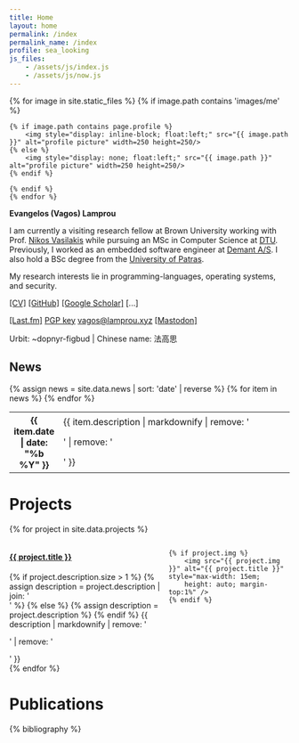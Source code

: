 ```yaml
---
title: Home
layout: home
permalink: /index
permalink_name: /index
profile: sea_looking
js_files: 
    - /assets/js/index.js
    - /assets/js/now.js
---
```


<div class=container>

<div class="profile" onclick="setRandomPicture()">
    {% for image in site.static_files %}
    {% if image.path contains 'images/me' %}
    
    {% if image.path contains page.profile %}
        <img style="display: inline-block; float:left;" src="{{ image.path }}" alt="profile picture" width=250 height=250/>
    {% else %}
        <img style="display: none; float:left;" src="{{ image.path }}" alt="profile picture" width=250 height=250/>
    {% endif %}
    
    {% endif %}
    {% endfor %}
</div>

<div class="description" markdown=1>

**Evangelos (Vagos) Lamprou**

I am currently a visiting research fellow at Brown University working with Prof. [Nikos Vasilakis](https://nikos.vasilak.is/)
while pursuing an MSc in Computer Science at [DTU](https://www.dtu.dk/english/).
Previously, I worked as an embedded software engineer at [Demant A/S](https://www.demant.com/).
I also hold a BSc degree from the [University of Patras](https://www.upatras.gr/en/).

My research interests lie in programming-languages, operating
systems, and security.

[[CV]](/assets/pdf/cv.pdf)
[[GitHub]](https://github.com/vagos)
[[Google Scholar]](https://scholar.google.com/citations?user=O-fz6ZgAAAAJ&hl=en)
<a id="social-extra-plus">[...]</a>
<div id="social-extra" markdown="1">

[[Last.fm]](https://www.last.fm/user/vagozino)
[PGP key](/assets/txt/evangelos.key)
[vagos@lamprou.xyz](mailto:vagos@lamprou.xyz)
[[Mastodon]](https://mastodon.social/@vagozino)

Urbit: ~dopnyr-figbud |
Chinese name: 法高思
</div>
</div>

<script>
const socialExtra = document.getElementById('social-extra');
const socialExtraPlus = document.getElementById('social-extra-plus');
socialExtraPlus.style.cursor = 'pointer';
socialExtra.style.display = 'none';

socialExtraPlus.onclick = function() {
    if (socialExtra.style.display === 'none') {
        socialExtra.style.display = 'inline';
        socialExtraPlus.style.display = 'none';
     }
}
</script>

</div> <!-- end of container -->

## News

<div class="info">
  {% assign news = site.data.news | sort: 'date' | reverse %}
  <table>
  <tbody>
    {% for item in news %}
      <tr>
        <th style="width: 15%">{{ item.date | date: "%b %Y" }}</th>
        <td style="width: 85%">{{ item.description | markdownify | remove: '<p>' | remove: '</p>' }}</td>
      </tr>
    {% endfor %}
  </tbody>
  </table>
</div> <!-- end of news -->

<h2 id="whatnow" style="display: none;">Right now</h2>

<div id="now" class="info" style="display: none;">
    <div id="current-task" style="word-wrap: break-word; white-space: pre-wrap; display: none;"> </div>
    <div id="current-track" style="display: none;"> </div>
</div> <!-- end of now -->

# Projects

{% for project in site.data.projects %}
<div style="display: flex; align-items: flex-start; justify-content: space-between;">
    <div>
        <h4><a href="{{ project.url }}">{{ project.title }}</a></h4>
        {% if project.description.size > 1 %}
            {% assign description = project.description | join: '<br>' %}
        {% else %}
            {% assign description = project.description %}
        {% endif %}
        {{ description | markdownify | remove: '<p>' | remove: '</p>' }}
    </div>

    {% if project.img %}
        <img src="{{ project.img }}" alt="{{ project.title }}" style="max-width: 15em;
        height: auto; margin-top:1%" />
    {% endif %}
</div>
{% endfor %}

# Publications

{% bibliography %}
